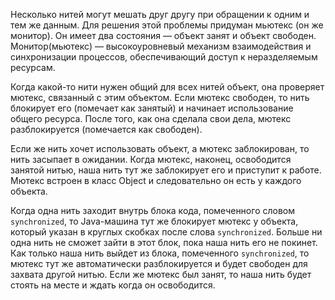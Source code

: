 Несколько нитей могут мешать друг другу при обращении к одним и тем же данным. 
Для решения этой проблемы придуман мьютекс (он же монитор). Он имеет два состояния — объект занят и объект свободен. 
Монитор(мьютекс) — высокоуровневый механизм взаимодействия и синхронизации процессов, обеспечивающий доступ к неразделяемым ресурсам.

Когда какой-то нити нужен общий для всех нитей объект, она проверяет мютекс, связанный с этим объектом. 
Если мютекс свободен, то нить блокирует его (помечает как занятый) и начинает использование общего ресурса. 
После того, как она сделала свои дела, мютекс разблокируется (помечается как свободен).

Если же нить хочет использовать объект, а мютекс заблокирован, то нить засыпает в ожидании. Когда мютекс, наконец, освободится занятой нитью, наша нить тут же заблокирует его и приступит к работе. 
Мютекс встроен в класс Object и следовательно он есть у каждого объекта.

Когда одна нить заходит внутрь блока кода, помеченного словом <code>synchronized</code>, то Java-машина тут же блокирует мютекс у объекта, который указан в круглых скобках после слова <code>synchronized</code>. Больше ни одна нить не сможет зайти в этот блок, пока наша нить его не покинет. Как только наша нить выйдет из блока, помеченного <code>synchronized</code>, то мютекс тут же автоматически разблокируется и будет свободен для захвата другой нитью. 
Если же мютекс был занят, то наша нить будет стоять на месте и ждать когда он освободится.
